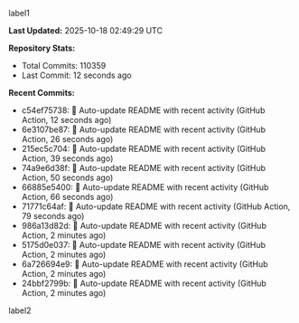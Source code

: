 
label1 
<!-- ACTIVITY_START -->
**Last Updated:** 2025-10-18 02:49:29 UTC

**Repository Stats:**
- Total Commits: 110359
- Last Commit: 12 seconds ago

**Recent Commits:**
- c54ef75738: 🤖 Auto-update README with recent activity (GitHub Action, 12 seconds ago)
- 6e3107be87: 🤖 Auto-update README with recent activity (GitHub Action, 26 seconds ago)
- 215ec5c704: 🤖 Auto-update README with recent activity (GitHub Action, 39 seconds ago)
- 74a9e6d38f: 🤖 Auto-update README with recent activity (GitHub Action, 50 seconds ago)
- 66885e5400: 🤖 Auto-update README with recent activity (GitHub Action, 66 seconds ago)
- 71771c64af: 🤖 Auto-update README with recent activity (GitHub Action, 79 seconds ago)
- 986a13d82d: 🤖 Auto-update README with recent activity (GitHub Action, 2 minutes ago)
- 5175d0e037: 🤖 Auto-update README with recent activity (GitHub Action, 2 minutes ago)
- 6a726694e9: 🤖 Auto-update README with recent activity (GitHub Action, 2 minutes ago)
- 24bbf2799b: 🤖 Auto-update README with recent activity (GitHub Action, 2 minutes ago)
<!-- ACTIVITY_END -->

label2
